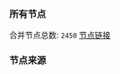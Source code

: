 ### 所有节点
合并节点总数: `2450`
[节点链接](https://raw.githubusercontent.com/rzhy1/11/master/sub/sub_merge_base64.txt)

### 节点来源